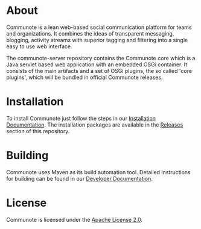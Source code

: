 # About
Communote is a lean web-based social communication platform for teams and organizations. 
It combines the ideas of transparent messaging, blogging, activity streams with superior tagging 
and filtering into a single easy to use web interface.

The communote-server repository contains the Communote core which is a Java servlet based web application with an embedded OSGi container. It consists of the main artifacts and a set of OSGi plugins, the so called 'core plugins', which will be bundled in official Communote releases.

# Installation
To install Communote just follow the steps in our [Installation Documentation](https://communote.github.io/doc/install_requirements.html). The installation packages are available in the [Releases](https://github.com/Communote/communote-server/releases) section of this repository.

# Building
Communote uses Maven as its build automation tool. Detailed instructions for building can be found in our [Developer Documentation](http://communote.github.io/doc/dev_how_core.html).

# License
Communote is licensed under the [Apache License 2.0](http://www.apache.org/licenses/LICENSE-2.0).
